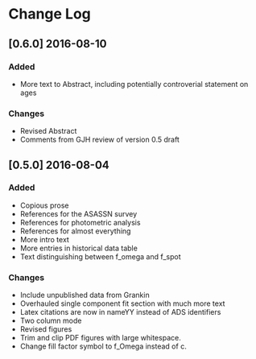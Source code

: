 # Change Log


## [0.6.0] 2016-08-10
### Added
- More text to Abstract, including potentially controverial statement on ages

### Changes
- Revised Abstract
- Comments from GJH review of version 0.5 draft


## [0.5.0] 2016-08-04
### Added
- Copious prose
- References for the ASASSN survey
- References for photometric analysis
- References for almost everything
- More intro text
- More entries in historical data table
- Text distinguishing between f_omega and f_spot


### Changes
- Include unpublished data from Grankin
- Overhauled single component fit section with much more text
- Latex citations are now in nameYY instead of ADS identifiers
- Two column mode
- Revised figures
- Trim and clip PDF figures with large whitespace.
- Change fill factor symbol to f_Omega instead of c.
